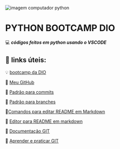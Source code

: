 ![imagem computador python](https://t.ctcdn.com.br/jTjYeys-_yXSApZpsCNEBlUwPFE=/768x432/smart/i569772.jpeg)

# PYTHON BOOTCAMP DIO

💻 **_códigos feitos em python usando o VSCODE_**

## 🔗 links úteis:

💡 [bootcamp da DIO](https://www.dio.me/bootcamp)

👑 [Meu GitHub](https://github.com/Matheuslbcosta02)

📝 [Padrão para commits](https://github.com/iuricode/padroes-de-commits)

📙 [Padrão para branches](https://github.com/JuniorLima22/padroes-e-nomenclaturas-no-git)

📗[Comandos para editar README em Markdown](https://docs.github.com/pt/get-started/writing-on-github/getting-started-with-writing-and-formatting-on-github/basic-writing-and-formatting-syntax#headings)

📒 [Editor para README em markdown](https://readme.so/pt/editor)

📘 [Documentação GIT](https://www.git-scm.com/docs)

📕 [Aprender e praticar GIT](https://learngitbranching.js.org/?locale=pt_BR)


